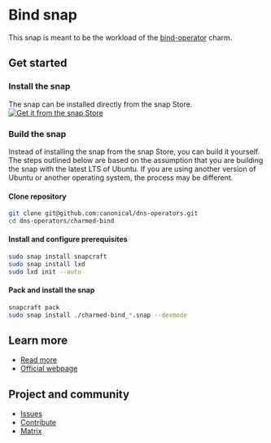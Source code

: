 # Bind snap

This snap is meant to be the workload of the [bind-operator](https://github.com/canonical/dns-operators/bind-operator) charm.  

## Get started

### Install the snap
The snap can be installed directly from the snap Store.  
[![Get it from the snap Store](https://snapcraft.io/static/images/badges/en/snap-store-black.svg)](https://snapcraft.io/charmed-bind)

### Build the snap
Instead of installing the snap from the snap Store, you can build it yourself.  
The steps outlined below are based on the assumption that you are building the snap with the latest LTS of Ubuntu. If you are using another version of Ubuntu or another operating system, the process may be different.

#### Clone repository
```bash
git clone git@github.com:canonical/dns-operators.git
cd dns-operators/charmed-bind
```

#### Install and configure prerequisites
```bash
sudo snap install snapcraft
sudo snap install lxd
sudo lxd init --auto
```

#### Pack and install the snap
```bash
snapcraft pack
sudo snap install ./charmed-bind_*.snap --devmode
```

## Learn more
* [Read more](https://charmhub.io/bind/docs)
* [Official webpage](https://www.isc.org/bind/)

## Project and community
* [Issues](https://github.com/canonical/dns-operators/issues)
* [Contribute](https://github.com/canonical/dns-operators/blob/main/CONTRIBUTING.md)
* [Matrix](https://matrix.to/#/#charmhub-charmdev:ubuntu.com)
